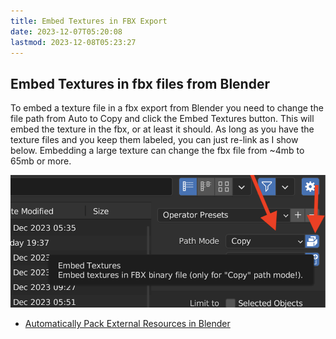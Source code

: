 ```yaml
---
title: Embed Textures in FBX Export
date: 2023-12-07T05:20:08
lastmod: 2023-12-08T05:23:27
---
```


## Embed Textures in fbx files from Blender

To embed a texture file in a fbx export from Blender you need to change the file path from Auto to Copy and click the Embed Textures button. This will embed the texture in the fbx, or at least it should. As long as you have the texture files and you keep them labeled, you can just re-link as I show below. Embedding a large texture can change the fbx file from ~4mb to 65mb or more.

[![Blender Embed FBX Textures](./attachments/20231207-blender-embed-fbx-texturex.png)](./attachments/20231207-blender-embed-fbx-texturex.png)

- [Automatically Pack External Resources in Blender](./blender-pack-external-resources.md)
